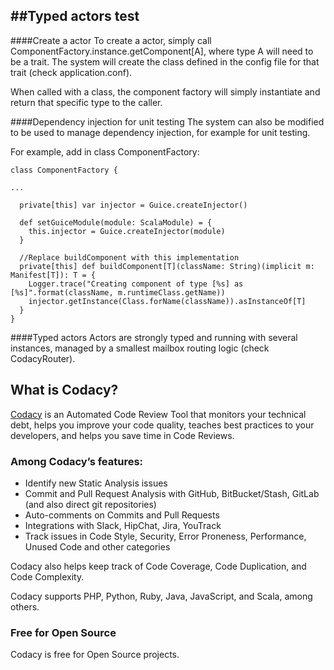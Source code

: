 ##Typed actors test
---

####Create a actor
To create a actor, simply call ComponentFactory.instance.getComponent[A], where type A will need to be a trait. The system will create the class defined in the config file for that trait (check application.conf).

When called with a class, the component factory will simply instantiate and return that specific type to the caller.

####Dependency injection for unit testing
The system can also be modified to be used to manage dependency injection, for example for unit testing.

For example, add in class ComponentFactory:

    class ComponentFactory {

    ...

      private[this] var injector = Guice.createInjector()

      def setGuiceModule(module: ScalaModule) = {
        this.injector = Guice.createInjector(module)
      }

      //Replace buildComponent with this implementation
      private[this] def buildComponent[T](className: String)(implicit m: Manifest[T]): T = {
        Logger.trace("Creating component of type [%s] as [%s]".format(className, m.runtimeClass.getName))
        injector.getInstance(Class.forName(className)).asInstanceOf[T]
      }
    }

####Typed actors
Actors are strongly typed and running with several instances, managed by a smallest mailbox routing logic (check CodacyRouter).

## What is Codacy?

[Codacy](https://www.codacy.com/) is an Automated Code Review Tool that monitors your technical debt, helps you improve your code quality, teaches best practices to your developers, and helps you save time in Code Reviews.

### Among Codacy’s features:

 - Identify new Static Analysis issues
 - Commit and Pull Request Analysis with GitHub, BitBucket/Stash, GitLab (and also direct git repositories)
 - Auto-comments on Commits and Pull Requests
 - Integrations with Slack, HipChat, Jira, YouTrack
 - Track issues in Code Style, Security, Error Proneness, Performance, Unused Code and other categories

Codacy also helps keep track of Code Coverage, Code Duplication, and Code Complexity.

Codacy supports PHP, Python, Ruby, Java, JavaScript, and Scala, among others.

### Free for Open Source

Codacy is free for Open Source projects.
